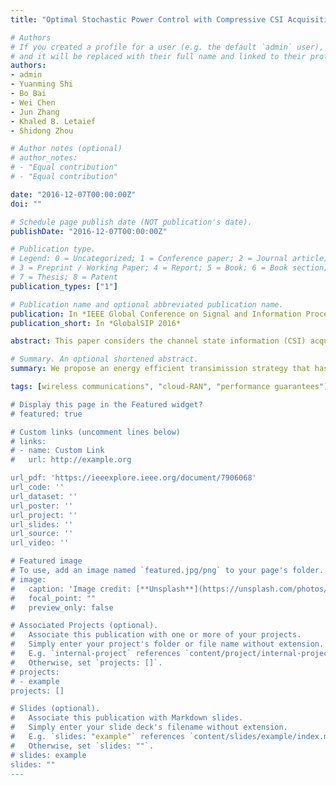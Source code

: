 ```yaml
---
title: "Optimal Stochastic Power Control with Compressive CSI Acquisition for Cloud-RAN"

# Authors
# If you created a profile for a user (e.g. the default `admin` user), write the username (folder name) here 
# and it will be replaced with their full name and linked to their profile.
authors:
- admin 
- Yuanming Shi 
- Bo Bai 
- Wei Chen
- Jun Zhang
- Khaled B. Letaief 
- Shidong Zhou

# Author notes (optional)
# author_notes:
# - "Equal contribution"
# - "Equal contribution"

date: "2016-12-07T00:00:00Z"
doi: ""

# Schedule page publish date (NOT publication's date).
publishDate: "2016-12-07T00:00:00Z"

# Publication type.
# Legend: 0 = Uncategorized; 1 = Conference paper; 2 = Journal article;
# 3 = Preprint / Working Paper; 4 = Report; 5 = Book; 6 = Book section;
# 7 = Thesis; 8 = Patent
publication_types: ["1"]

# Publication name and optional abbreviated publication name.
publication: In *IEEE Global Conference on Signal and Information Processing, 2016*
publication_short: In *GlobalSIP 2016*

abstract: This paper considers the channel state information (CSI) acquisition and exploitation problem in cloud radio access networks (Cloud-RAN). A novel CSI acquisition method, called compressive CSI acquisition, is adopted to effectively reduce the CSI signaling overhead by obtaining instantaneous coefficients of only a subset of all the channel links. To deal with the uncertainty in available CSI, we propose a stochastic power control (SPC) framework, which is a highly intractable joint chance constrained program (JCCP). In contrast to conventional works, which can only find sub-optimal solutions, we propose a novel stochastic power control algorithm with optimality guarantee. Simulation results will show that the proposed compressive CSI acquisition method can reduce the overhead significantly. Moreover, the proposed SPC algorithm provides performance close to the full CSI case while only partial CSI is required.

# Summary. An optional shortened abstract.
summary: We propose an energy efficient transimission strategy that has performance guarantees.

tags: [wireless communications", "cloud-RAN", "performance guarantees"]

# Display this page in the Featured widget?
# featured: true

# Custom links (uncomment lines below)
# links:
# - name: Custom Link
#   url: http://example.org

url_pdf: 'https://ieeexplore.ieee.org/document/7906068'
url_code: ''
url_dataset: ''
url_poster: ''
url_project: ''
url_slides: ''
url_source: ''
url_video: ''

# Featured image
# To use, add an image named `featured.jpg/png` to your page's folder. 
# image:
#   caption: 'Image credit: [**Unsplash**](https://unsplash.com/photos/pLCdAaMFLTE)'
#   focal_point: ""
#   preview_only: false

# Associated Projects (optional).
#   Associate this publication with one or more of your projects.
#   Simply enter your project's folder or file name without extension.
#   E.g. `internal-project` references `content/project/internal-project/index.md`.
#   Otherwise, set `projects: []`.
# projects:
# - example
projects: []

# Slides (optional).
#   Associate this publication with Markdown slides.
#   Simply enter your slide deck's filename without extension.
#   E.g. `slides: "example"` references `content/slides/example/index.md`.
#   Otherwise, set `slides: ""`.
# slides: example
slides: ""
---
```


<!-- {{% callout note %}}
Click the *Cite* button above to demo the feature to enable visitors to import publication metadata into their reference management software.
{{% /callout %}}

{{% callout note %}}
Create your slides in Markdown - click the *Slides* button to check out the example.
{{% /callout %}}

Supplementary notes can be added here, including [code, math, and images](https://wowchemy.com/docs/writing-markdown-latex/). -->
